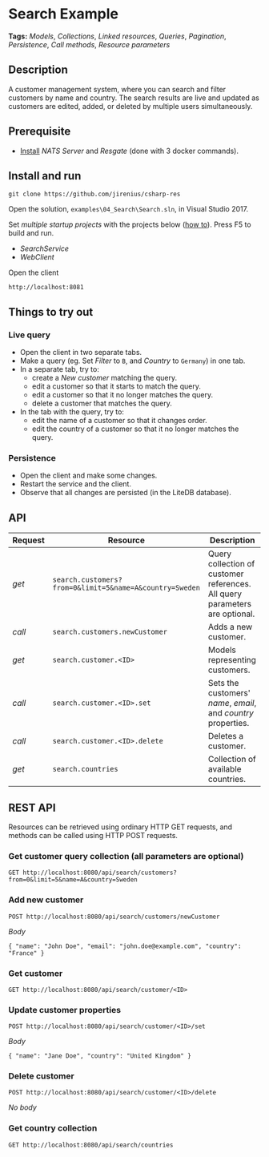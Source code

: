 # Search Example

**Tags:** *Models*, *Collections*, *Linked resources*, *Queries*, *Pagination*, *Persistence*, *Call methods*, *Resource parameters*

## Description
A customer management system, where you can search and filter customers by name and country. The search results are live and updated as customers are edited, added, or deleted by multiple users simultaneously.

## Prerequisite

* [Install](https://resgate.io/docs/get-started/installation/) *NATS Server* and *Resgate* (done with 3 docker commands).

## Install and run

```text
git clone https://github.com/jirenius/csharp-res
```
Open the solution, `examples\04_Search\Search.sln`, in Visual Studio 2017.

Set *multiple startup projects* with the projects below ([how to](https://docs.microsoft.com/en-us/visualstudio/ide/how-to-set-multiple-startup-projects?view=vs-2019)). Press F5 to build and run.

* *SearchService*
* *WebClient*

Open the client
```text
http://localhost:8081
```

## Things to try out

### Live query
* Open the client in two separate tabs.
* Make a query (eg. Set *Filter* to `B`, and *Country* to `Germany`) in one tab.
* In a separate tab, try to:
	* create a *New customer* matching the query.
	* edit a customer so that it starts to match the query.
	* edit a customer so that it no longer matches the query.
	* delete a customer that matches the query.
* In the tab with the query, try to:
	* edit the name of a customer so that it changes order.
	* edit the country of a customer so that it no longer matches the query.

### Persistence
* Open the client and make some changes.
* Restart the service and the client.
* Observe that all changes are persisted (in the LiteDB database).

## API

Request | Resource | Description
--- | --- | ---
*get* | `search.customers?from=0&limit=5&name=A&country=Sweden` | Query collection of customer references. All query parameters are optional.
*call* | `search.customers.newCustomer` | Adds a new customer.
*get* | `search.customer.<ID>` | Models representing customers.
*call* | `search.customer.<ID>.set` | Sets the customers' *name*, *email*, and *country* properties.
*call* | `search.customer.<ID>.delete` | Deletes a customer.
*get* | `search.countries` | Collection of available countries.

## REST API

Resources can be retrieved using ordinary HTTP GET requests, and methods can be called using HTTP POST requests.

### Get customer query collection (all parameters are optional)
```
GET http://localhost:8080/api/search/customers?from=0&limit=5&name=A&country=Sweden
```

### Add new customer
```
POST http://localhost:8080/api/search/customers/newCustomer
```
*Body*  
```
{ "name": "John Doe", "email": "john.doe@example.com", "country": "France" }
```

### Get customer
```
GET http://localhost:8080/api/search/customer/<ID>
```

### Update customer properties
```
POST http://localhost:8080/api/search/customer/<ID>/set
```
*Body*  
```
{ "name": "Jane Doe", "country": "United Kingdom" }
```

### Delete customer
```
POST http://localhost:8080/api/search/customer/<ID>/delete
```
*No body*

### Get country collection
```
GET http://localhost:8080/api/search/countries
```